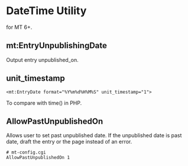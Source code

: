 # DateTime Utility

for MT 6+.

## mt:EntryUnpublishingDate

Output entry unpublished_on.

## unit_timestamp

    <mt:EntryDate format="%Y%m%d%H%M%S" unit_timestamp="1">

To compare with time() in PHP.

## AllowPastUnpublishedOn

Allows user to set past unpublished date. If the unpublished date is past date, draft the entry or the page instead of an error.

    # mt-config.cgi
    AllowPastUnpublishedOn 1
